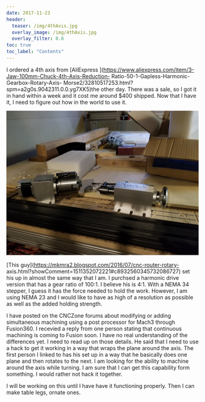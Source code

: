```yaml
---
date: 2017-11-23
header:
  teaser: /img/4thAxis.jpg
  overlay_image: /img/4thAxis.jpg
  overlay_filter: 0.8
toc: true
toc_label: "Contents"
--- 
```

I ordered a 4th axis from [AliExpress
](https://www.aliexpress.com/item/3-Jaw-100mm-Chuck-4th-Axis-Reduction-
Ratio-50-1-Gapless-Harmonic-Gearbox-Rotary-Axis-
Morse2/32810517253.html?spm=a2g0s.9042311.0.0.yg7XK5)the other day. There was
a sale, so I got it in hand within a week and it cost me around $400 shipped.
Now that I have it, I need to figure out how in the world to use it.

![4thAxis.jpg](/img/4thAxis.jpg)

[This guy](https://mkmra2.blogspot.com/2016/07/cnc-router-rotary-
axis.html?showComment=1511352072221#c8932560345732086727) set his up in almost
the same way that I am. I purchsed a harmonic drive version that has a gear
ratio of 100:1. I believe his is 4:1. With a NEMA 34 stepper, I guess it has
the force needed to hold the work. However, I am using NEMA 23 and I would
like to have as high of a resolution as possible as well as the added holding
strength.

I have posted on the CNCZone forums about modifying or adding simultaneous
machining using a post processor for Mach3 through Fusion360. I recevied a
reply from one person stating that continuous machining is coming to Fusion
soon. I have no real understanding of the differences yet. I need to read up
on those details. He said that I need to use a hack to get it working in a way
that wraps the plane around the axis. The first person I linked to has his set
up in a way that he basically does one plane and then rotates to the next. I
am looking for the ability to machine around the axis while turning. I am sure
that I can get this capability form something. I would rather not hack it
together.

I will be working on this until I have have it functioning properly. Then I
can make table legs, ornate ones.

